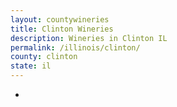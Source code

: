 ```yaml
---
layout: countywineries
title: Clinton Wineries
description: Wineries in Clinton IL
permalink: /illinois/clinton/
county: clinton
state: il
---
```

-
